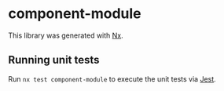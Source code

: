 # component-module

This library was generated with [Nx](https://nx.dev).

## Running unit tests

Run `nx test component-module` to execute the unit tests via [Jest](https://jestjs.io).
